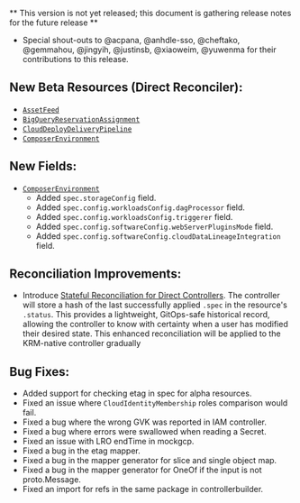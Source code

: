 
** This version is not yet released; this document is gathering release notes for the future release **

*   Special shout-outs to @acpana, @anhdle-sso, @cheftako, @gemmahou, @jingyih, @justinsb, @xiaoweim, @yuwenma for their contributions to this release.

## New Beta Resources (Direct Reconciler):

*   [`AssetFeed`](https://cloud.google.com/config-connector/docs/reference/resource-docs/asset/assetfeed)
*   [`BigQueryReservationAssignment`](https://cloud.google.com/config-connector/docs/reference/resource-docs/bigqueryreservation/bigqueryreservationassignment)
*   [`CloudDeployDeliveryPipeline`](https://cloud.google.com/config-connector/docs/reference/resource-docs/clouddeploy/clouddeploydeliverypipeline)
*   [`ComposerEnvironment`](https://cloud.google.com/config-connector/docs/reference/resource-docs/composer/composerenvironment)

## New Fields:

*   [`ComposerEnvironment`](https://cloud.google.com/config-connector/docs/reference/resource-docs/composer/composerenvironment)
    *   Added `spec.storageConfig` field.
    *   Added `spec.config.workloadsConfig.dagProcessor` field.
    *   Added `spec.config.workloadsConfig.triggerer` field.
    *   Added `spec.config.softwareConfig.webServerPluginsMode` field.
    *   Added `spec.config.softwareConfig.cloudDataLineageIntegration` field.

## Reconciliation Improvements:

*   Introduce [Stateful Reconciliation for Direct Controllers](https://github.com/GoogleCloudPlatform/k8s-config-connector/blob/master/docs/designs/stateful-reconciliation-with-cookie.md). The controller will store a hash of the last successfully applied `.spec` in the resource's `.status`. This provides a lightweight, GitOps-safe historical record, allowing the controller to know with certainty when a user has modified their desired state. This enhanced reconciliation will be applied to the KRM-native controller gradually

## Bug Fixes:

*   Added support for checking etag in spec for alpha resources.
*   Fixed an issue where `CloudIdentityMembership` roles comparison would fail.
*   Fixed a bug where the wrong GVK was reported in IAM controller.
*   Fixed a bug where errors were swallowed when reading a Secret.
*   Fixed an issue with LRO endTime in mockgcp.
*   Fixed a bug in the etag mapper.
*   Fixed a bug in the mapper generator for slice and single object map.
*   Fixed a bug in the mapper generator for OneOf if the input is not proto.Message.
*   Fixed an import for refs in the same package in controllerbuilder.
